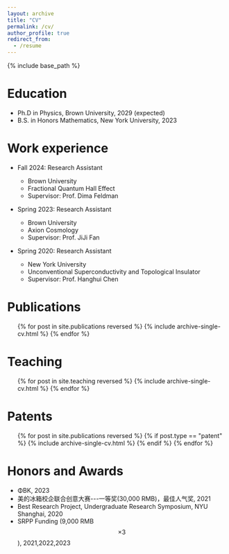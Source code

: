 ```yaml
---
layout: archive
title: "CV"
permalink: /cv/
author_profile: true
redirect_from:
  - /resume
---
```


{% include base_path %}

Education
======
* Ph.D in Physics, Brown University, 2029 (expected)
* B.S. in Honors Mathematics, New York University, 2023

Work experience
======
* Fall 2024: Research Assistant
  * Brown University
  * Fractional Quantum Hall Effect
  * Supervisor: Prof. Dima Feldman

* Spring 2023: Research Assistant
  * Brown University
  * Axion Cosmology
  * Supervisor: Prof. JiJi Fan

* Spring 2020: Research Assistant
  * New York University
  * Unconventional Superconductivity and Topological Insulator
  * Supervisor: Prof. Hanghui Chen

Publications
======
  <ul>{% for post in site.publications reversed %}
    {% include archive-single-cv.html %}
  {% endfor %}</ul>
  
Teaching
======
  <ul>{% for post in site.teaching reversed %}
    {% include archive-single-cv.html %}
  {% endfor %}</ul>

Patents
======
<ul>{% for post in site.publications reversed %}
  {% if post.type == "patent" %}
    {% include archive-single-cv.html %}
  {% endif %}
{% endfor %}</ul>

Honors and Awards
======
  * ΦΒΚ, 2023
  * 美的冰箱校企联合创意大赛---一等奖(30,000 RMB)，最佳人气奖, 2021
  * Best Research Project, Undergraduate Research Symposium, NYU Shanghai, 2020
  * SRPP Funding (9,000 RMB $$\times 3$$), 2021,2022,2023

  



